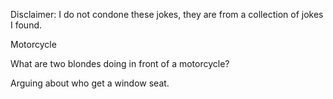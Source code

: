 Disclaimer: I do not condone these jokes, they are from a collection of jokes I found.

Motorcycle

What are two blondes doing in front of a motorcycle?

Arguing about who get a window seat.

